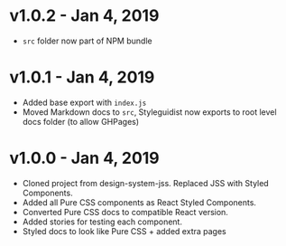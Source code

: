 # v1.0.2 - Jan 4, 2019

- `src` folder now part of NPM bundle

# v1.0.1 - Jan 4, 2019

- Added base export with `index.js`
- Moved Markdown docs to `src`, Styleguidist now exports to root level docs folder (to allow GHPages)

# v1.0.0 - Jan 4, 2019

- Cloned project from design-system-jss. Replaced JSS with Styled Components.
- Added all Pure CSS components as React Styled Components.
- Converted Pure CSS docs to compatible React version.
- Added stories for testing each component.
- Styled docs to look like Pure CSS + added extra pages
